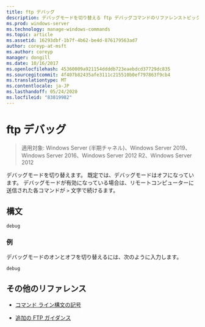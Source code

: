 ```yaml
---
title: ftp デバッグ
description: デバッグモードを切り替える ftp デバッグコマンドのリファレンストピックです。
ms.prod: windows-server
ms.technology: manage-windows-commands
ms.topic: article
ms.assetid: 16293dbf-1b7f-4b62-be4d-876179563ad7
author: coreyp-at-msft
ms.author: coreyp
manager: dongill
ms.date: 10/16/2017
ms.openlocfilehash: 45360009a921154ddddb723eaebdcd37729dc835
ms.sourcegitcommit: 4f407b82435afe3111c215510b0ef797863f9cb4
ms.translationtype: MT
ms.contentlocale: ja-JP
ms.lasthandoff: 05/24/2020
ms.locfileid: "83819982"
---
```

# <a name="ftp-debug"></a>ftp デバッグ

> 適用対象: Windows Server (半期チャネル)、Windows Server 2019、Windows Server 2016、Windows Server 2012 R2、Windows Server 2012

デバッグモードを切り替えます。 既定では、デバッグモードはオフになっています。 デバッグモードが有効になっている場合は、リモートコンピューターに送信された各コマンドが `>` 文字で続けるます。

## <a name="syntax"></a>構文

```
debug
```

### <a name="examples"></a>例

デバッグモードのオンとオフを切り替えるには、次のように入力します。

```
debug
```

## <a name="additional-references"></a>その他のリファレンス

- [コマンド ライン構文の記号](command-line-syntax-key.md)

- [追加の FTP ガイダンス](https://docs.microsoft.com/previous-versions/orphan-topics/ws.10/cc756013(v=ws.10))
